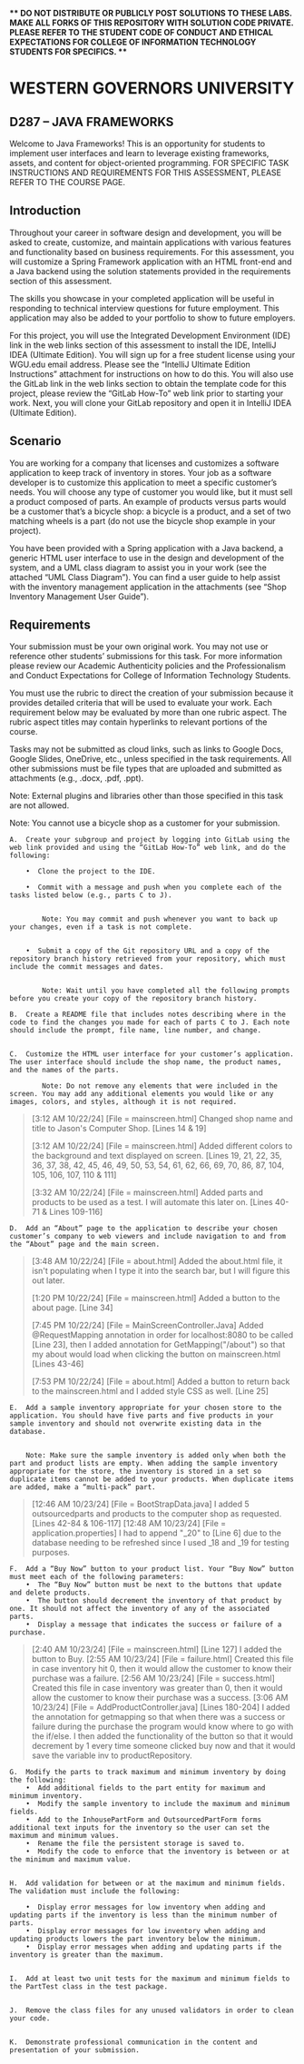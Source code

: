 <strong>** DO NOT DISTRIBUTE OR PUBLICLY POST SOLUTIONS TO THESE LABS. MAKE ALL FORKS OF THIS REPOSITORY WITH SOLUTION CODE PRIVATE. PLEASE REFER TO THE STUDENT CODE OF CONDUCT AND ETHICAL EXPECTATIONS FOR COLLEGE OF INFORMATION TECHNOLOGY STUDENTS FOR SPECIFICS. ** </strong>

# WESTERN GOVERNORS UNIVERSITY 
## D287 – JAVA FRAMEWORKS
Welcome to Java Frameworks! This is an opportunity for students to implement user interfaces and learn to leverage existing frameworks, assets, and content for object-oriented programming.
FOR SPECIFIC TASK INSTRUCTIONS AND REQUIREMENTS FOR THIS ASSESSMENT, PLEASE REFER TO THE COURSE PAGE.
## Introduction
Throughout your career in software design and development, you will be asked to create, customize, and maintain applications with various features and functionality based on business requirements. For this assessment, you will customize a Spring Framework application with an HTML front-end and a Java backend using the solution statements provided in the requirements section of this assessment.



The skills you showcase in your completed application will be useful in responding to technical interview questions for future employment. This application may also be added to your portfolio to show to future employers.



For this project, you will use the Integrated Development Environment (IDE) link in the web links section of this assessment to install the IDE, IntelliJ IDEA (Ultimate Edition). You will sign up for a free student license using your WGU.edu email address. Please see the “IntelliJ Ultimate Edition Instructions” attachment for instructions on how to do this. You will also use the GitLab link in the web links section to obtain the template code for this project, please review the “GitLab How-To” web link prior to starting your work. Next, you will clone your GitLab repository and open it in IntelliJ IDEA (Ultimate Edition).
## Scenario
You are working for a company that licenses and customizes a software application to keep track of inventory in stores. Your job as a software developer is to customize this application to meet a specific customer’s needs. You will choose any type of customer you would like, but it must sell a product composed of parts. An example of products versus parts would be a customer that’s a bicycle shop: a bicycle is a product, and a set of two matching wheels is a part (do not use the bicycle shop example in your project).



You have been provided with a Spring application with a Java backend, a generic HTML user interface to use in the design and development of the system, and a UML class diagram to assist you in your work (see the attached “UML Class Diagram”). You can find a user guide to help assist with the inventory management application in the attachments (see “Shop Inventory Management User Guide”).
## Requirements
Your submission must be your own original work. You may not use or reference other students’ submissions for this task. For more information please review our Academic Authenticity policies and the Professionalism and Conduct Expectations for College of Information Technology Students.



You must use the rubric to direct the creation of your submission because it provides detailed criteria that will be used to evaluate your work. Each requirement below may be evaluated by more than one rubric aspect. The rubric aspect titles may contain hyperlinks to relevant portions of the course.



Tasks may not be submitted as cloud links, such as links to Google Docs, Google Slides, OneDrive, etc., unless specified in the task requirements. All other submissions must be file types that are uploaded and submitted as attachments (e.g., .docx, .pdf, .ppt).



Note: External plugins and libraries other than those specified in this task are not allowed.



Note: You cannot use a bicycle shop as a customer for your submission.

    A.  Create your subgroup and project by logging into GitLab using the web link provided and using the “GitLab How-To” web link, and do the following:

        •  Clone the project to the IDE.

        •  Commit with a message and push when you complete each of the tasks listed below (e.g., parts C to J).


            Note: You may commit and push whenever you want to back up your changes, even if a task is not complete.


        •  Submit a copy of the Git repository URL and a copy of the repository branch history retrieved from your repository, which must include the commit messages and dates.


            Note: Wait until you have completed all the following prompts before you create your copy of the repository branch history.

    B.  Create a README file that includes notes describing where in the code to find the changes you made for each of parts C to J. Each note should include the prompt, file name, line number, and change.
        

    C.  Customize the HTML user interface for your customer’s application. The user interface should include the shop name, the product names, and the names of the parts.
    
            Note: Do not remove any elements that were included in the screen. You may add any additional elements you would like or any images, colors, and styles, although it is not required.
    
>[3:12 AM 10/22/24] [File = mainscreen.html] Changed shop name and title to Jason's Computer Shop. [Lines 14 & 19]
>
>[3:12 AM 10/22/24] [File = mainscreen.html] Added different colors to the background and text displayed on screen. [Lines 19, 21, 22, 35, 36, 37, 38, 42, 45, 46, 49, 50, 53, 54, 61, 62, 66, 69, 70, 86, 87, 104, 105, 106, 107, 110 & 111]
> 
>[3:32 AM 10/22/24] [File = mainscreen.html] Added parts and products to be used as a test. I will automate this later on. [Lines 40-71 & Lines 109-116]




    D.  Add an “About” page to the application to describe your chosen customer’s company to web viewers and include navigation to and from the “About” page and the main screen.
>[3:48 AM 10/22/24] [File = about.html] Added the about.html file, it isn't populating when I type it into the search bar, but I will figure this out later.
>
>[1:20 PM 10/22/24] [File = mainscreen.html] Added a button to the about page. [Line 34]
>
>[7:45 PM 10/22/24] [File = MainScreenController.Java] Added @RequestMapping annotation in order for localhost:8080 to be called [Line 23], then I added
>annotation for GetMapping("/about") so that my about would load when clicking the button on mainscreen.html [Lines 43-46]
>
>[7:53 PM 10/22/24] [File = about.html] Added a button to return back to the mainscreen.html and I added style CSS as well. [Line 25]

    E.  Add a sample inventory appropriate for your chosen store to the application. You should have five parts and five products in your sample inventory and should not overwrite existing data in the database.


        Note: Make sure the sample inventory is added only when both the part and product lists are empty. When adding the sample inventory appropriate for the store, the inventory is stored in a set so duplicate items cannot be added to your products. When duplicate items are added, make a “multi-pack” part.
>
>[12:46 AM 10/23/24] [File = BootStrapData.java] I added 5 outsourcedparts and products to the computer shop as requested.[Lines 42-84 & 106-117]
>[12:48 AM 10/23/24] [File = application.properties] I had to append "_20" to [Line 6] due to the database needing to be refreshed since I used _18 and _19 for testing purposes.

    F.  Add a “Buy Now” button to your product list. Your “Buy Now” button must meet each of the following parameters:
        •  The “Buy Now” button must be next to the buttons that update and delete products.
        •  The button should decrement the inventory of that product by one. It should not affect the inventory of any of the associated parts.
        •  Display a message that indicates the success or failure of a purchase.
>[2:40 AM 10/23/24] [File = mainscreen.html] [Line 127] I added the button to Buy.
>[2:55 AM 10/23/24] [File = failure.html] Created this file in case inventory hit 0, then it would allow the customer to know their purchase was a failure.
>[2:56 AM 10/23/24] [File = success.html] Created this file in case inventory was greater than 0, then it would allow the customer to know their purchase was a success.
>[3:06 AM 10/23/24] [File = AddProductController.java] [Lines 180-204] I added the annotation for getmapping so that when there
> was a success or failure during the purchase the program would know where to go with the if/else. I then added the functionality of the button
> so that it would decrement by 1 every time someone clicked buy now and that it would save the variable inv to productRepository.

    G.  Modify the parts to track maximum and minimum inventory by doing the following:
        •  Add additional fields to the part entity for maximum and minimum inventory.
        •  Modify the sample inventory to include the maximum and minimum fields.
        •  Add to the InhousePartForm and OutsourcedPartForm forms additional text inputs for the inventory so the user can set the maximum and minimum values.
        •  Rename the file the persistent storage is saved to.
        •  Modify the code to enforce that the inventory is between or at the minimum and maximum value.


    H.  Add validation for between or at the maximum and minimum fields. The validation must include the following:
        
        •  Display error messages for low inventory when adding and updating parts if the inventory is less than the minimum number of parts.
        •  Display error messages for low inventory when adding and updating products lowers the part inventory below the minimum.
        •  Display error messages when adding and updating parts if the inventory is greater than the maximum.


    I.  Add at least two unit tests for the maximum and minimum fields to the PartTest class in the test package.


    J.  Remove the class files for any unused validators in order to clean your code.


    K.  Demonstrate professional communication in the content and presentation of your submission.